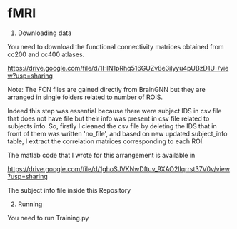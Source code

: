 # fMRI

1) Downloading data

You need to download the functional connectivity matrices obtained from cc200 and cc400 atlases.

https://drive.google.com/file/d/1HlN1pRhq516GUZv8e3ilyyu4pUBzD1U-/view?usp=sharing


Note: The FCN files are gained directly from BrainGNN but they are arranged in single folders related to number of ROIS. 

Indeed this step was essential because there were subject IDS in csv file that does not have file but their info was present in csv file related to subjects info.
So, firstly I cleaned the csv file by deleting the IDS that in front of them was written 'no_file', and based on new updated subject_info table, I extract the correlation matrices corresponding to each ROI.

The matlab code that I wrote for this arrangement is available in

https://drive.google.com/file/d/1ghoSJVKNwDftuv_9XAO2lIqrrst37V0v/view?usp=sharing

The subject info file inside this Repository


2) Running

You need to run Training.py 

